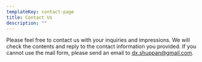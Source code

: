 ```yaml
---
templateKey: contact-page
title: Contact Us
description: ""
---
```

Please feel free to contact us with your inquiries and impressions.
We will check the contents and reply to the contact information you provided.
If you cannot use the mail form, please send an email to [dx.shuppan@gmail.com](mailto:dx.shuppan@gmail.com).